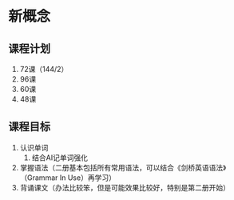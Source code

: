 # 新概念

## 课程计划

1. 72课（144/2）
2. 96课
3. 60课
4. 48课

## 课程目标

1. 认识单词
   1. 结合AI记单词强化
2. 掌握语法（二册基本包括所有常用语法，可以结合《剑桥英语语法》（Grammar In Use）再学习）
3. 背诵课文（办法比较笨，但是可能效果比较好，特别是第二册开始）
